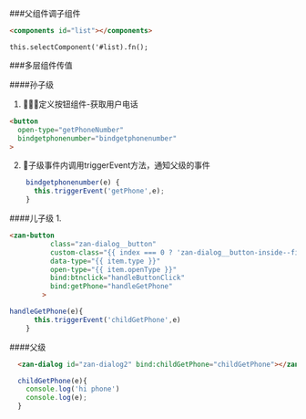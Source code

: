 ###父组件调子组件
```html
<components id="list"></components>
```
```
this.selectComponent('#list).fn();
```
###多层组件传值

####孙子级
1. 定义按钮组件-获取用户电话
```html
<button 
  open-type="getPhoneNumber"
  bindgetphonenumber="bindgetphonenumber"
>
```
2. 子级事件内调用triggerEvent方法，通知父级的事件
```js
    bindgetphonenumber(e) {
      this.triggerEvent('getPhone',e);
    }
```


####儿子级
1. 
```html
<zan-button
          class="zan-dialog__button"
          custom-class="{{ index === 0 ? 'zan-dialog__button-inside--first' : 'zan-dialog__button-inside' }}"
          data-type="{{ item.type }}"
          open-type="{{ item.openType }}"
          bind:btnclick="handleButtonClick"
          bind:getPhone="handleGetPhone"
        >
```

```js
handleGetPhone(e){
      this.triggerEvent('childGetPhone',e)
    }
```
####父级
```html
  <zan-dialog id="zan-dialog2" bind:childGetPhone="childGetPhone"></zan-dialog>
```
```js
  childGetPhone(e){
    console.log('hi phone')
    console.log(e);
  }
```